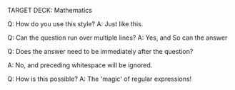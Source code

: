 TARGET DECK: Mathematics

Q: How do you use this style?
A: Just like this.
<!--ID: 1690713624347-->


Q: Can the question
run over multiple lines?
A: Yes, and
So can the answer
<!--ID: 1690713624365-->


Q: Does the answer need to be immediately after the question?


A: No, and preceding whitespace will be ignored.
<!--ID: 1690713624374-->


Q: How is this possible?
A: The 'magic' of regular expressions!
<!--ID: 1690713624382-->
